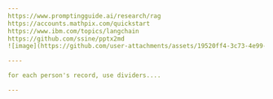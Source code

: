 ```yaml
---
https://www.promptingguide.ai/research/rag
https://accounts.mathpix.com/quickstart
https://www.ibm.com/topics/langchain
https://github.com/ssine/pptx2md
![image](https://github.com/user-attachments/assets/19520ff4-3c73-4e99-821f-0b84c7d9cbaa)

----

for each person's record, use dividers....

---
```

